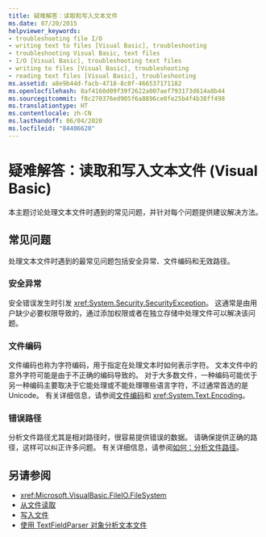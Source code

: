 ```yaml
---
title: 疑难解答：读取和写入文本文件
ms.date: 07/20/2015
helpviewer_keywords:
- troubleshooting file I/O
- writing text to files [Visual Basic], troubleshooting
- troubleshooting Visual Basic, text files
- I/O [Visual Basic], troubleshooting text files
- writing to files [Visual Basic], troubleshooting
- reading text files [Visual Basic], troubleshooting
ms.assetid: a8e9b44d-facb-4718-8c0f-466537171182
ms.openlocfilehash: 8af4160d09f39f2622a007aef793173d614a8b44
ms.sourcegitcommit: f8c270376ed905f6a8896ce0fe25b4f4b38ff498
ms.translationtype: HT
ms.contentlocale: zh-CN
ms.lasthandoff: 06/04/2020
ms.locfileid: "84406620"
---
```

# <a name="troubleshooting-reading-from-and-writing-to-text-files-visual-basic"></a>疑难解答：读取和写入文本文件 (Visual Basic)

本主题讨论处理文本文件时遇到的常见问题，并针对每个问题提供建议解决方法。  
  
## <a name="common-problems"></a>常见问题  

 处理文本文件时遇到的最常见问题包括安全异常、文件编码和无效路径。  
  
### <a name="security-exceptions"></a>安全异常  

 安全错误发生时引发 <xref:System.Security.SecurityException>。 这通常是由用户缺少必要权限导致的，通过添加权限或者在独立存储中处理文件可以解决该问题。  
  
### <a name="file-encodings"></a>文件编码  

 文件编码也称为字符编码，用于指定在处理文本时如何表示字符。 文本文件中的意外字符可能是由于不正确的编码导致的。 对于大多数文件，一种编码可能优于另一种编码主要取决于它能处理或不能处理哪些语言字符，不过通常首选的是 Unicode。 有关详细信息，请参阅[文件编码](file-encodings.md)和 <xref:System.Text.Encoding>。  
  
### <a name="incorrect-paths"></a>错误路径  

 分析文件路径尤其是相对路径时，很容易提供错误的数据。 请确保提供正确的路径，这样可以纠正许多问题。 有关详细信息，请参阅[如何：分析文件路径](how-to-parse-file-paths.md)。  
  
## <a name="see-also"></a>另请参阅

- <xref:Microsoft.VisualBasic.FileIO.FileSystem>
- [从文件读取](reading-from-files.md)
- [写入文件](writing-to-files.md)
- [使用 TextFieldParser 对象分析文本文件](parsing-text-files-with-the-textfieldparser-object.md)
